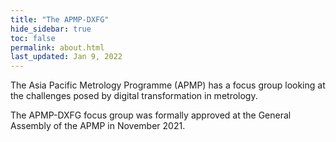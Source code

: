 ```yaml
---
title: "The APMP-DXFG"
hide_sidebar: true
toc: false
permalink: about.html
last_updated: Jan 9, 2022
---
```

The Asia Pacific Metrology Programme (APMP) has a focus group looking at the challenges posed by digital transformation in metrology. 

The APMP-DXFG focus group was formally approved at the General Assembly of the APMP in November 2021.
 

